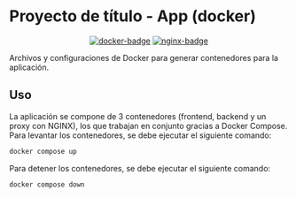 # Proyecto de título - App (docker)

<div align="center">

[![docker-badge]][docker-web] [![nginx-badge]][nginx-web]

</div>

Archivos y configuraciones de Docker para generar contenedores para la
aplicación.

## Uso

La aplicación se compone de 3 contenedores (frontend, backend y un proxy con
NGINX), los que trabajan en conjunto gracias a Docker Compose. Para levantar
los contenedores, se debe ejecutar el siguiente comando:

```bash
docker compose up
```

Para detener los contenedores, se debe ejecutar el siguiente comando:

```bash
docker compose down
```

<!-- badges -->

[docker-badge]: https://img.shields.io/badge/Docker-2496ED?logo=docker&logoColor=FFF&style=flat

[docker-web]: https://www.docker.com/

[nginx-badge]: https://img.shields.io/badge/Nginx-009639?logo=nginx&logoColor=FFF&style=flat

[nginx-web]: https://www.nginx.com/

